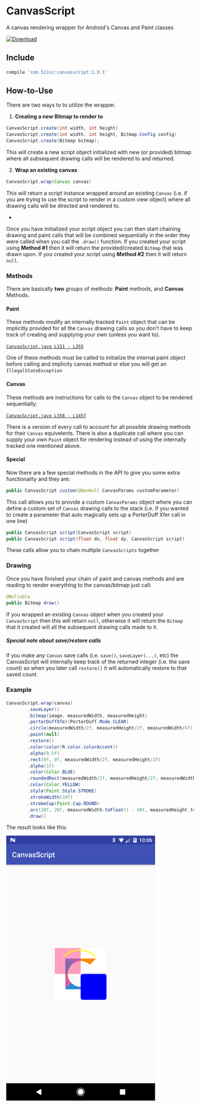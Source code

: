 # CanvasScript
A canvas rendering wrapper for Android's Canvas and Paint classes

[![Download](https://api.bintray.com/packages/52inc/CanvasScript/CanvasScript/images/download.svg) ](https://bintray.com/52inc/CanvasScript/CanvasScript/_latestVersion)

## Include
```groovy
compile 'com.52inc:canvasscript:1.0.1'
```

## How-to-Use

There are two ways to to utilize the wrapper.

1. **Creating a new Bitmap to render to**

```java
CanvasScript.create(int width, int height)
CanvasScript.create(int width, int height, Bitmap.Config config)
CanvasScript.create(Bitmap bitmap);
```

This will create a new script object initialized with new (or provided) bitmap where all subsequent drawing calls will be rendered to and returned.

2. **Wrap an existing canvas**

```java
CanvasScript.wrap(Canvas canvas)
```

This will return a script instance wrapped around an existing `Canvas` (i.e. if you are trying to use the script to render in a custom view object) where all drawing calls will be directed and rendered to.

-

Once you have initialized your script object you can then start chaining drawing and paint calls that will be combined sequentially in the order they were called when you call the `.draw()` function. If you created your script using **Method #1** then it will return the provided/created `Bitmap` that was drawn upon. If you created your script using **Method #2** then it will return `null`. 

### Methods
There are basically **two** groups of methods: **Paint** methods, and **Canvas** Methods.

#### Paint

These methods modify an internally tracked `Paint` object that can be implicitly provided for all the `Canvas` drawing calls so you don't have to keep track of creating and supplying your own (unless you want to).

[`CanvasScript.java L151 - L355`](https://github.com/52inc/CanvasScript/blob/master/library/src/main/java/com/ftinc/canvasscript/CanvasScript.java#L151-L355)

One of these methods must be called to initialize the internal paint object before calling and implicity canvas method or else you will get an `IllegalStateException`

#### Canvas

These methods are instructions for calls to the `Canvas` object to be rendered sequentially:


[`CanvasScript.java L358 - L1457`](https://github.com/52inc/CanvasScript/blob/master/library/src/main/java/com/ftinc/canvasscript/CanvasScript.java#L358-L1457)

There is a version of every call to account for all possible drawing methods for their `Canvas` equivelents. There is also a duplicate call where you can supply your own `Paint` object for rendering instead of using the internally tracked one mentioned above.

#### Special

Now there are a few special methods in the API to give you some extra functionality and they are:

```java
public CanvasScript custom(@NonNull CanvasParams customParameter)
```

This call allows you to provide a custom `CanvasParams` object where you can define a custom set of `Canvas` drawing calls to the stack (i.e. If you wanted to create a parameter that auto magically sets up a PorterDuff Xfer call in one line)

```java
public CanvasScript script(CanvasScript script)
public CanvasScript script(float dx, float dy, CanvasScript script)
```

These calls allow you to chain multiple `CanvasScripts` together 

### Drawing

Once you have finished your chain of paint and canvas methods and are reading to render everything to the canvas/bitmap just call:

```java
@Nullable
public Bitmap draw()
```

If you wrapped an existing `Canvas` object when you created your `CanvasScript` then this will return `null`, otherwise it will return the `Bitmap` that it created will all the subsequent drawing calls made to it.

##### Special note about save/restore calls

If you make any `Canvas` save calls (i.e. `save()`, `saveLayer(...)`, etc) the CanvasScript will internally keep track of the returned integer (i.e. the save count) so when you later call `restore()` it will automatically restore to that saved count.

### Example

```java
CanvasScript.wrap(canvas)
        .saveLayer()
        .bitmap(image, measuredWidth, measuredHeight)
        .porterDuffXfer(PorterDuff.Mode.CLEAR)
        .circle(measuredWidth/2f, measuredHeight/2f, measuredWidth/4f)
        .paint(null)
        .restore()
        .color(color(R.color.colorAccent))
        .alpha(0.5f)
        .rect(0f, 0f, measuredWidth/2f, measuredHeight/2f)
        .alpha(1f)
        .color(Color.BLUE)
        .roundedRect(measuredWidth/2f, measuredHeight/2f, measuredWidth.toFloat(), measuredHeight.toFloat(), 20f)
        .color(Color.YELLOW)
        .style(Paint.Style.STROKE)
        .strokeWidth(10f)
        .strokeCap(Paint.Cap.ROUND)
        .arc(20f, 20f, measuredWidth.toFloat() - 40f, measuredHeight.toFloat() - 40f, -135f, 90f, false)
        .draw()
```

The result looks like this:

<img src="art/example.png" style="width: 400px"></img>